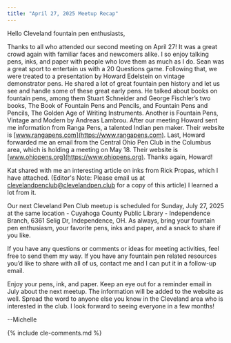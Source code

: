 ```yaml
---
title: "April 27, 2025 Meetup Recap"
---
```


Hello Cleveland fountain pen enthusiasts,

Thanks to all who attended our second meeting on April 27! 
It was a great crowd again with familiar faces and newcomers alike. 
I so enjoy talking pens, inks, and paper with people who love them as much as I do. 
Sean was a great sport to entertain us with a 20 Questions game. 
Following that, we were treated to a presentation by Howard Edelstein on vintage demonstrator pens. 
He shared a lot of great fountain pen history and let us see and handle some of these great early pens. 
He talked about books on fountain pens, among them Stuart Schneider and George Fischler’s two books, The Book of Fountain Pens and Pencils, and Fountain Pens and Pencils, The Golden Age of Writing Instruments. 
Another is Fountain Pens, Vintage and Modern by Andreas Lambrou. 
After our meeting Howard sent me information from Ranga Pens, a talented Indian pen maker. 
Their website is [www.rangapens.com](https://www.rangapens.com). 
Last, Howard forwarded me an email from the Central Ohio Pen Club in the Columbus area, which is holding a meeting on May 18. 
Their website is [www.ohiopens.org](https://www.ohiopens.org). 
Thanks again, Howard!

Kat shared with me an interesting article on inks from Rick Propas, which I have attached. 
(Editor's Note: Please email us at [clevelandpenclub@clevelandpen.club](mailto:clevelandpenclub@clevelandpen.club) for a copy of this article)
I learned a lot from it.

Our next Cleveland Pen Club meetup is scheduled for Sunday, July 27, 2025 at the same location - Cuyahoga County Public Library - Independence Branch, 6361 Selig Dr, Independence, OH. 
As always, bring your fountain pen enthusiasm, your favorite pens, inks and paper, and a snack to share if you like.

If you have any questions or comments or ideas for meeting activities, feel free to send them my way. 
If you have any fountain pen related resources you’d like to share with all of us, contact me and I can put it in a follow-up email.

Enjoy your pens, ink, and paper. 
Keep an eye out for a reminder email in July about the next meetup. 
The information will be added to the website as well. 
Spread the word to anyone else you know in the Cleveland area who is interested in the club. 
I look forward to seeing everyone in a few months!

--Michelle

{% include cle-comments.md %}
